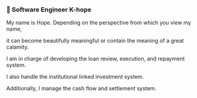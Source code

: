 ### 👋 Software Engineer K-hope

My name is Hope. Depending on the perspective from which you view my name, 

it can become beautifully meaningful or contain the meaning of a great calamity.

I am in charge of developing the loan review, execution, and repayment system.

I also handle the institutional linked investment system.

Additionally, I manage the cash flow and settlement system.
